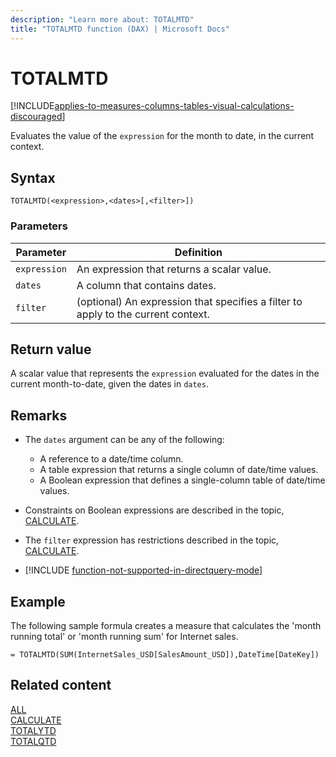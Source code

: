 ```yaml
---
description: "Learn more about: TOTALMTD"
title: "TOTALMTD function (DAX) | Microsoft Docs"
---
```

# TOTALMTD

[!INCLUDE[applies-to-measures-columns-tables-visual-calculations-discouraged](includes/applies-to-measures-columns-tables-visual-calculations-discouraged.md)]

Evaluates the value of the `expression` for the month to date, in the current context.  
  
## Syntax  
  
```dax
TOTALMTD(<expression>,<dates>[,<filter>])  
```
  
### Parameters  
  
|Parameter|Definition|  
|-------------|--------------|  
|`expression`|An expression that returns a scalar value.|  
|`dates`|A column that contains dates.|  
|`filter`|(optional) An expression that specifies a filter to apply to the current context.|  
  
## Return value

A scalar value that represents the `expression` evaluated for the dates in the current month-to-date, given the dates in `dates`.  
  
## Remarks

- The `dates` argument can be any of the following:  
  - A reference to a date/time column.  
  - A table expression that returns a single column of date/time values.  
  - A Boolean expression that defines a single-column table of date/time values.  

- Constraints on Boolean expressions are described in the topic, [CALCULATE](calculate-function-dax.md).  
  
- The `filter` expression has restrictions described in the topic, [CALCULATE](calculate-function-dax.md).  
  
- [!INCLUDE [function-not-supported-in-directquery-mode](includes/function-not-supported-in-directquery-mode.md)]
  
## Example

The following sample formula creates a measure that calculates the 'month running total' or 'month running sum' for Internet sales.

```dax
= TOTALMTD(SUM(InternetSales_USD[SalesAmount_USD]),DateTime[DateKey])  
```
  
## Related content

[ALL](all-function-dax.md)  
[CALCULATE](calculate-function-dax.md)  
[TOTALYTD](totalytd-function-dax.md)  
[TOTALQTD](totalqtd-function-dax.md)  
